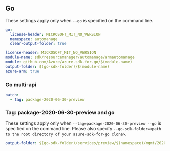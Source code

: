 ## Go

These settings apply only when `--go` is specified on the command line.

``` yaml $(go) && !$(track2)
go:
  license-header: MICROSOFT_MIT_NO_VERSION
  namespace: automanage
  clear-output-folder: true
```

``` yaml $(go) && $(track2)
license-header: MICROSOFT_MIT_NO_VERSION
module-name: sdk/resourcemanager/automanage/armautomanage
module: github.com/Azure/azure-sdk-for-go/$(module-name)
output-folder: $(go-sdk-folder)/$(module-name)
azure-arm: true
```

### Go multi-api

``` yaml $(go) && $(multiapi)
batch:
  - tag: package-2020-06-30-preview
```

### Tag: package-2020-06-30-preview and go

These settings apply only when `--tag=package-2020-06-30-preview --go` is specified on the command line.
Please also specify `--go-sdk-folder=<path to the root directory of your azure-sdk-for-go clone>`.

``` yaml $(tag) == 'package-2020-06-30-preview' && $(go)
output-folder: $(go-sdk-folder)/services/preview/$(namespace)/mgmt/2020-06-30-preview/$(namespace)
```